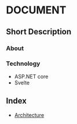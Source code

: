 # DOCUMENT 

## Short Description
### About 
### Technology
- ASP.NET core
- Svelte
### 

## Index
-  [Architecture](/docs/architecture.md)





